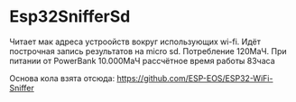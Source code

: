 # Esp32SnifferSd
Читает мак адреса устроойств вокруг использующих wi-fi. Идёт построчная запись результатов на micro sd.
Потребление 120МаЧ. При питании от PowerBank 10.000МаЧ рассчётное время работы 83часа

Основа кола взята отсюда:
https://github.com/ESP-EOS/ESP32-WiFi-Sniffer
